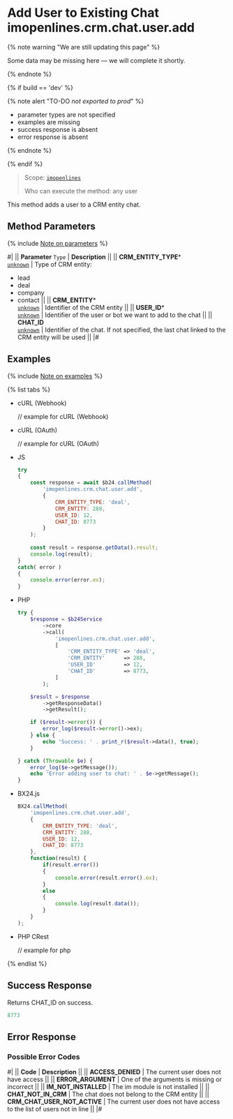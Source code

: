 # Add User to Existing Chat imopenlines.crm.chat.user.add

{% note warning "We are still updating this page" %}

Some data may be missing here — we will complete it shortly.

{% endnote %}

{% if build == 'dev' %}

{% note alert "TO-DO _not exported to prod_" %}

- parameter types are not specified
- examples are missing
- success response is absent
- error response is absent

{% endnote %}

{% endif %}

> Scope: [`imopenlines`](../../../scopes/permissions.md)
>
> Who can execute the method: any user

This method adds a user to a CRM entity chat.

## Method Parameters

{% include [Note on parameters](../../../../_includes/required.md) %}

#|
|| **Parameter**
`Type` | **Description** ||
|| **CRM_ENTITY_TYPE***  
[`unknown`](../../../data-types.md) | Type of CRM entity:
- lead
- deal
- company
- contact ||
|| **CRM_ENTITY***  
[`unknown`](../../../data-types.md) | Identifier of the CRM entity ||
|| **USER_ID***  
[`unknown`](../../../data-types.md) | Identifier of the user or bot we want to add to the chat ||
|| **CHAT_ID**  
[`unknown`](../../../data-types.md) | Identifier of the chat. If not specified, the last chat linked to the CRM entity will be used ||
|#

## Examples

{% include [Note on examples](../../../../_includes/examples.md) %}

{% list tabs %}

- cURL (Webhook)

    // example for cURL (Webhook)

- cURL (OAuth)

    // example for cURL (OAuth)

- JS

    ```js
    try
    {
        const response = await $b24.callMethod(
            'imopenlines.crm.chat.user.add',
            {
                CRM_ENTITY_TYPE: 'deal',
                CRM_ENTITY: 288,
                USER_ID: 12,
                CHAT_ID: 8773
            }
        );
        
        const result = response.getData().result;
        console.log(result);
    }
    catch( error )
    {
        console.error(error.ex);
    }
    ```

- PHP

    ```php
    try {
        $response = $b24Service
            ->core
            ->call(
                'imopenlines.crm.chat.user.add',
                [
                    'CRM_ENTITY_TYPE' => 'deal',
                    'CRM_ENTITY'      => 288,
                    'USER_ID'         => 12,
                    'CHAT_ID'         => 8773,
                ]
            );
    
        $result = $response
            ->getResponseData()
            ->getResult();
    
        if ($result->error()) {
            error_log($result->error()->ex);
        } else {
            echo 'Success: ' . print_r($result->data(), true);
        }
    
    } catch (Throwable $e) {
        error_log($e->getMessage());
        echo 'Error adding user to chat: ' . $e->getMessage();
    }
    ```

- BX24.js

    ```js
    BX24.callMethod(
        'imopenlines.crm.chat.user.add',
        {
            CRM_ENTITY_TYPE: 'deal',
            CRM_ENTITY: 288,
            USER_ID: 12,
            CHAT_ID: 8773
        },
        function(result) {
            if(result.error())
            {
                console.error(result.error().ex);
            }
            else
            {
                console.log(result.data());
            }
        }
    );
    ```

- PHP CRest

    // example for php

{% endlist %}

## Success Response

Returns CHAT_ID on success.

```js
8773
```

## Error Response

### Possible Error Codes

#|
|| **Code** | **Description** ||
|| **ACCESS_DENIED** | The current user does not have access ||
|| **ERROR_ARGUMENT** | One of the arguments is missing or incorrect ||
|| **IM_NOT_INSTALLED** | The im module is not installed ||
|| **CHAT_NOT_IN_CRM** | The chat does not belong to the CRM entity ||
|| **CRM_CHAT_USER_NOT_ACTIVE** | The current user does not have access to the list of users not in line ||
|#